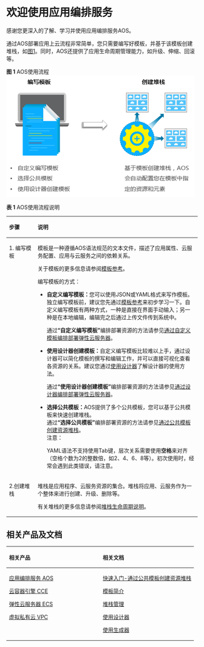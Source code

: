 # 欢迎使用应用编排服务<a name="aos_01_0000"></a>

感谢您更深入的了解、学习并使用应用编排服务AOS。

通过AOS部署应用上云流程非常简单，您只需要编写好模板，并基于该模板创建堆栈，如[图1](#fig191222121412)。同时，AOS还提供了应用生命周期管理能力，如升级、伸缩、回滚等。

**图 1**  AOS使用流程<a name="fig191222121412"></a>  
![](figures/AOS使用流程.png "AOS使用流程")

**表 1**  AOS使用流程说明

<a name="table192204460174"></a>
<table><thead align="left"><tr id="row142229468173"><th class="cellrowborder" valign="top" width="15%" id="mcps1.2.3.1.1"><p id="p20222114661710"><a name="p20222114661710"></a><a name="p20222114661710"></a>步骤</p>
</th>
<th class="cellrowborder" valign="top" width="85%" id="mcps1.2.3.1.2"><p id="p17222164661720"><a name="p17222164661720"></a><a name="p17222164661720"></a>说明</p>
</th>
</tr>
</thead>
<tbody><tr id="row72221846191715"><td class="cellrowborder" valign="top" width="15%" headers="mcps1.2.3.1.1 "><p id="p12221461173"><a name="p12221461173"></a><a name="p12221461173"></a>1. 编写模板</p>
</td>
<td class="cellrowborder" valign="top" width="85%" headers="mcps1.2.3.1.2 "><p id="p1829561318396"><a name="p1829561318396"></a><a name="p1829561318396"></a>模板是一种遵循AOS语法规范的文本文件，描述了应用属性、云服务配置、应用与云服务之间的依赖关系。</p>
<p id="p1384724154416"><a name="p1384724154416"></a><a name="p1384724154416"></a>关于模板的更多信息请参阅<a href="https://support.huaweicloud.com/tr-aos/aos_01_4000.html" target="_blank" rel="noopener noreferrer">模板参考</a>。</p>
<p id="p72229468178"><a name="p72229468178"></a><a name="p72229468178"></a>编写模板的方式：</p>
<a name="ul6269658143812"></a><a name="ul6269658143812"></a><ul id="ul6269658143812"><li><strong id="b116688401541"><a name="b116688401541"></a><a name="b116688401541"></a>自定义编写模板：</strong>您可以使用JSON或YAML格式来写作模板。独立编写模板前，建议您先通过<a href="https://support.huaweicloud.com/tr-aos/aos_01_4000.html" target="_blank" rel="noopener noreferrer">模板参考</a>来初步学习一下。自定义编写模板有两种方式，一种是直接在界面手动输入；另一种是在本地编辑，编辑完之后通过上传文件传到系统中。<p id="p2749154118548"><a name="p2749154118548"></a><a name="p2749154118548"></a>通过<strong id="b19535441154320"><a name="b19535441154320"></a><a name="b19535441154320"></a>“<strong id="b1451564475"><a name="b1451564475"></a><a name="b1451564475"></a>自定义编写模板</strong>”</strong>编排部署资源的方法请参见<a href="https://support.huaweicloud.com/qs-aos/aos_qs_0002.html" target="_blank" rel="noopener noreferrer">通过自定义模板编排部署弹性云服务器</a>。</p>
</li></ul>
<a name="ul107031952164011"></a><a name="ul107031952164011"></a><ul id="ul107031952164011"><li><strong id="b7702195294014"><a name="b7702195294014"></a><a name="b7702195294014"></a>使用设计器创建模板：</strong>自定义编写模板比较难以上手，通过设计器可以简化模板的撰写和编辑工作，并可以直接可视化查看各资源的关系。建议您通过<a href="什么是设计器.md">使用设计器</a>了解设计器的使用方法。<p id="p107031752144018"><a name="p107031752144018"></a><a name="p107031752144018"></a>通过<strong id="b11703452194020"><a name="b11703452194020"></a><a name="b11703452194020"></a>“<strong id="b10703352154011"><a name="b10703352154011"></a><a name="b10703352154011"></a>使用设计器创建模板</strong>”</strong>编排部署资源的方法请参见<a href="https://support.huaweicloud.com/qs-aos/aos_qs_0003.html" target="_blank" rel="noopener noreferrer">通过设计器编排部署弹性云服务器</a>。</p>
</li><li><strong id="b270365218404"><a name="b270365218404"></a><a name="b270365218404"></a>选择公共模板：</strong>AOS提供了多个公共模板，您可以基于公共模板来快速创建堆栈。<div class="p" id="p177038528401"><a name="p177038528401"></a><a name="p177038528401"></a>通过<strong id="b57039527403"><a name="b57039527403"></a><a name="b57039527403"></a>“<strong id="b0703155244016"><a name="b0703155244016"></a><a name="b0703155244016"></a>选择公共模板</strong>”</strong>编排部署资源的方法请参见<a href="https://support.huaweicloud.com/qs-aos/index.html" target="_blank" rel="noopener noreferrer">通过公共模板创建资源堆栈</a>。<div class="notice" id="note1670365284018"><a name="note1670365284018"></a><a name="note1670365284018"></a><span class="noticetitle"> 注意： </span><div class="noticebody"><p id="p137031523405"><a name="p137031523405"></a><a name="p137031523405"></a>YAML语法不支持使用Tab键，层次关系需要使用<strong id="b1470365254017"><a name="b1470365254017"></a><a name="b1470365254017"></a>空格</strong>来对齐（空格个数为2的整数倍，如2、4、6、8等）。初次使用时，经常会遇到此类错误，请注意。</p>
</div></div>
</div>
</li></ul>
</td>
</tr>
<tr id="row18222646191713"><td class="cellrowborder" valign="top" width="15%" headers="mcps1.2.3.1.1 "><p id="p22221646101711"><a name="p22221646101711"></a><a name="p22221646101711"></a>2.创建堆栈</p>
</td>
<td class="cellrowborder" valign="top" width="85%" headers="mcps1.2.3.1.2 "><p id="p132407532270"><a name="p132407532270"></a><a name="p132407532270"></a>堆栈是应用程序、云服务资源的集合。堆栈将应用、云服务作为一个整体来进行创建、升级、删除等。</p>
<p id="p20912195211"><a name="p20912195211"></a><a name="p20912195211"></a>有关堆栈的更多信息请参阅<a href="堆栈生命周期说明.md">堆栈生命周期说明</a>。</p>
</td>
</tr>
</tbody>
</table>

## 相关产品及文档<a name="section1295120817234"></a>

<a name="table1196182515236"></a>
<table><thead align="left"><tr id="row61991225132314"><th class="cellrowborder" valign="top" width="50%" id="mcps1.1.3.1.1"><p id="p72001525172310"><a name="p72001525172310"></a><a name="p72001525172310"></a>相关产品</p>
</th>
<th class="cellrowborder" valign="top" width="50%" id="mcps1.1.3.1.2"><p id="p7201925132317"><a name="p7201925132317"></a><a name="p7201925132317"></a>相关文档</p>
</th>
</tr>
</thead>
<tbody><tr id="row152031825142310"><td class="cellrowborder" valign="top" width="50%" headers="mcps1.1.3.1.1 "><p id="p192041625182318"><a name="p192041625182318"></a><a name="p192041625182318"></a><a href="https://www.huaweicloud.com/product/aos.html?infodoc1.0" target="_blank" rel="noopener noreferrer">应用编排服务 AOS</a></p>
<p id="p0311145810410"><a name="p0311145810410"></a><a name="p0311145810410"></a><a href="https://www.huaweicloud.com/product/cce.html?infodoc1.0" target="_blank" rel="noopener noreferrer">云容器引擎 CCE</a></p>
<p id="p62061025142316"><a name="p62061025142316"></a><a name="p62061025142316"></a><a href="https://www.huaweicloud.com/product/ecs.html?infodoc1.0" target="_blank" rel="noopener noreferrer">弹性云服务器 ECS</a></p>
<p id="p56849617152"><a name="p56849617152"></a><a name="p56849617152"></a><a href="https://www.huaweicloud.com/product/vpc.html?infodoc1.0" target="_blank" rel="noopener noreferrer">虚拟私有云 VPC</a></p>
</td>
<td class="cellrowborder" valign="top" width="50%" headers="mcps1.1.3.1.2 "><p id="p959019196593"><a name="p959019196593"></a><a name="p959019196593"></a><a href="https://support.huaweicloud.com/qs-aos/index.html?infodoc1.0" target="_blank" rel="noopener noreferrer">快速入门-通过公共模板创建资源堆栈</a></p>
<p id="p14446527862"><a name="p14446527862"></a><a name="p14446527862"></a><a href="https://support.huaweicloud.com/tr-aos/aos_01_4000.html?infodoc1.0" target="_blank" rel="noopener noreferrer">模板简介</a></p>
<p id="p15698421353"><a name="p15698421353"></a><a name="p15698421353"></a><a href="https://support.huaweicloud.com/usermanual-aos/aos_01_8011.html?infodoc1.0" target="_blank" rel="noopener noreferrer">堆栈管理</a></p>
<p id="p7211210322"><a name="p7211210322"></a><a name="p7211210322"></a><a href="https://support.huaweicloud.com/usermanual-aos/aos_01_5016.html?infodoc1.0" target="_blank" rel="noopener noreferrer">使用设计器</a></p>
<p id="p0481187193317"><a name="p0481187193317"></a><a name="p0481187193317"></a><a href="https://support.huaweicloud.com/usermanual-aos/aos_01_5018.html?infodoc1.0" target="_blank" rel="noopener noreferrer">使用生成器</a></p>
</td>
</tr>
</tbody>
</table>

